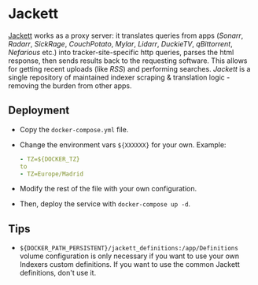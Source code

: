 # Jackett

[Jackett](https://github.com/jackett/jackett) works as a proxy server: it translates queries from apps (*Sonarr*, *Radarr*, *SickRage*, *CouchPotato*, *Mylar*, *Lidarr*, *DuckieTV*, *qBittorrent*, *Nefarious* etc.) into tracker-site-specific http queries, parses the html response, then sends results back to the requesting software. This allows for getting recent uploads (like *RSS*) and performing searches. *Jackett* is a single repository of maintained indexer scraping & translation logic - removing the burden from other apps.

## Deployment

- Copy the `docker-compose.yml` file.

- Change the environment vars `${XXXXXX}` for your own. Example:

  ```yaml
  - TZ=${DOCKER_TZ}
  to
  - TZ=Europe/Madrid
  ```

- Modify the rest of the file with your own configuration.

- Then, deploy the service with `docker-compose up -d`.

## Tips

- `${DOCKER_PATH_PERSISTENT}/jackett_definitions:/app/Definitions` volume configuration is only necessary if you want to use your own Indexers custom definitions. If you want to use the common Jackett definitions, don't use it.

